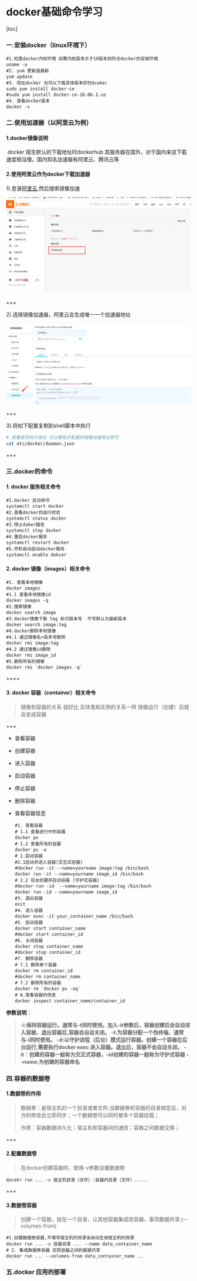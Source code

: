 # 			docker基础命令学习

[toc]

### 一.安装docker（linux环境下）

```shell
#1.检查docker内核环境 如果内核版本大于10版本则符合docker的安装环境 
uname -a 
#2. yum 更新道最新
yum update
#3. 现在docker 也可以下载具体版本好的dcoker
sudo yum install docker-ce 
#sudo yum install docker-ce-18.06.1.ce  
#4. 查看docker版本
docker -v
```

### 二.使用加速器（以阿里云为例）

#### 1.docker镜像说明

​	docker 陌生默认的下载地址时dockerhub 其服务器在国外，对于国内来说下载速度相当慢。国内知名加速器有阿里云、腾讯云等

#### 2.使用阿里云作为docker下载加速器

1).登录[阿里云](https://www.aliyun.com/),然后搜索镜像加速

![](.\iamges\docker_ali_search.png)

+++

2).选择镜像加速器，阿里云会生成唯一一个加速器地址

![](.\iamges\docker_images.config.png)

+++

3).将如下配置复制到shell脚本中执行

```sh
# 查看是否执行成功 可以看刚才配置的镜像加速地址即可
cat etc/docker/daemon.json
```

+++

### 三.docker的命令

#### 1. docker 服务相关命令

```shell
#1.docker 启动命令
systemctl start docker
#2.查看docker的运行状态
systemctl status docker
#3.停止doker服务
systemctl stop docker
#4.重启docker服务
systemctl restart docker
#5.开机自动启动docker服务
systemctl enable dokcer
```

#### 2. docker 镜像（images）相关命令

```shell
#1. 查看本地镜像
docker images
#1.1 查看本地镜像id
docker images -q
#2.搜索镜像
docker search image
#3.docker镜像下载 tag 标识版本号  不写默认为最新版本
docker search image:tag
#4.docker删除本地镜像
#4.1 通过镜像名+版本号删除
docker rmi image:tag
#4.2 通过镜像id删除
docker rmi image_id
#5.删除所有的镜像
docker rmi `docker images -q`
```

++++

#### 3. docker 容器（container）相关命令

> 镜像和容器的关系 就好比 实体类和实例的关系一样 镜像运行（创建）后就会变成容器

+++

- 查看容器

- 创建容器

- 进入容器

- 启动容器

- 停止容器

- 删除容器

- 查看容器信息

  ```shell
  #1. 查看容器
  # 1.1 查看进行中的容器
  docker ps
  # 1.2 查看所有的容器
  docker ps -a
  # 2.启动容器 
  #2.1启动并进入容器(交互式容器)
  #docker run -it --name=yourname image:tag /bin/bash
  docker run -it --name=yourname image_id /bin/bash
  # 2.2 后台创建并启动容器 (守护式容器)
  #docker run -id  --name=yourname image:tag /bin/bash
  docker run -id --name=yourname image_id
  #3. 退出容器
  exit
  #4. 进入容器
  docker exec -it your_container_name /bin/bash
  #5. 启动容器
  docker start container_name
  #docker start container_id
  #6. 关闭容器
  docker stop container_name
  #docker stop container_id
  #7. 删除容器
  # 7.1 删除单个容器
  docker rm container_id
  #docker rm container_name
  # 7.2 删除所有的容器
  docker rm `docker ps -aq`
  # 8.查看容器的信息
  docker inspect container_name/container_id
  ```

**参数说明**：

> **-i:保持容器运行。通常与-t同时使用。加入-it参数后，容器创建后会自动进入容器，退出容器后,容器会自动关闭。**
> 	**-t:为容器分配一个伪终端，通常与-i同时使用。**
> 	**-d:以守护进程（后台）模式运行容器。创建一个容器在后台运行,需要执行docker exec 进入容器。退出后，容器不会自动关闭。**
> 	**-it：创建的容器一般称为交互式容器，-id创建的容器一般称为守护式容器**
> 	**--name:为创建的容器命名**
>
> 

### 四.容器的数据卷

#### 1.数据卷的作用

>数据券：是宿主机的一个目录或者文件;当数据券和容器的目录绑定后，对方的修改会立即同步；一个数据卷可以同时被多个容器挂载；
>
>作用：容器数据持久化；宿主机和容器间的通信；容器之间数据交换；

+++



#### 2.配置数据卷

>在docker创建容器时，使用-v参数设置数据卷

```shell
docekr run ... -v 宿主机目录（文件）:容器内目录（文件）.....
```

+++



#### 3.数据卷容器

> 创建一个容器，挂在一个目录，让其他容器集成改容器，事项数据共享;(--volumes-from)

```shell
#1.创建数据卷容器,不填写宿主机的目录会自动生成宿主机的目录
docker run ... -v 容器目录 ... --name data_container_name
# 2. 集成数据券容器 实现容器之间的数据共享
docker run ... --volumes-from data_container_name ...
```

### 五.docker 应用的部署



